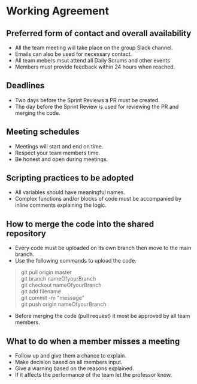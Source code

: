 # Working Agreement

## Preferred form of contact and overall availability

- All the team meeting will take place on the group Slack channel.
- Emails can also be used for necessary contact.
- All team mebers msut attend all Daily Scrums and other events
- Members must provide feedback within 24 hours when reached.

## Deadlines
- Two days before the Sprint Reviews a PR must be created.
- The day before the Sprint Review is used for reviewing the PR and merging the code.

## Meeting schedules
- Meetings will start and end on time.
- Respect your team members time.
- Be honest and open during meetings.

## Scripting practices to be adopted
- All variables should have meaningful names.
- Complex functions and/or blocks of code must be accompanied by inline comments explaining the logic.

## How to merge the code into the shared repository
- Every code must be uploaded on its own branch then move to the main branch.
- Use the following commands to upload the code.
> git pull origin master \
> git branch nameOfyourBranch \
> git checkout nameOfyourBranch \
> git add filename \
> git commit -m "message" \
> git push origin nameOfyourBranch 
- Before merging the code (pull request) it most be approved by all team members.

## What to do when a member misses a meeting
- Follow up and give them a chance to explain.
- Make decision based on all members input.
- Give a warning based on the reasons explained.
- If it affects the performance of the team let the professor know.

